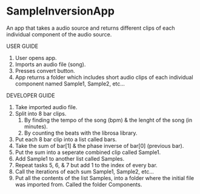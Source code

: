 # SampleInversionApp
An app that takes a audio source and returns different clips of each individual component of the audio source.

USER GUIDE
1. User opens app.
2. Imports an audio file (song).
3. Presses convert button.
4. App returns a folder which includes short audio clips of each individual component named Sample1, Sample2, etc...

DEVELOPER GUIDE
1. Take imported audio file.
2. Split into 8 bar clips.
    1. By finding the tempo of the song (bpm) & the lenght of the song (in minutes).
    2. By counting the beats with the librosa library.
3. Put each 8 bar clip into a list called bars.
4. Take the sum of bar[1] & the phase inverse of bar[0] (previous bar).
5. Put the sum into a seperate combined clip called Sample1.
6. Add Sample1 to another list called Samples.
7. Repeat tasks 5, 6, & 7 but add 1 to the index of every bar. 
8. Call the iterations of each sum Sample1, Sample2, etc...
9. Put all the contents of the list Samples, into a folder where the initial file was imported from. Called the folder Components.
